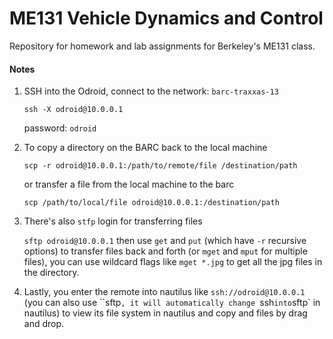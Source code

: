 # ME131 Vehicle Dynamics and Control
Repository for homework and lab assignments for Berkeley's ME131 class. 

#### Notes

1. SSH into the Odroid, connect to the network: `barc-traxxas-13`

   `ssh -X odroid@10.0.0.1`

   password: `odroid`

2. To copy a directory on the BARC back to the local machine

   `scp -r odroid@10.0.0.1:/path/to/remote/file /destination/path`

   or transfer a file from the local machine to the barc

   `scp /path/to/local/file odroid@10.0.0.1:/destination/path`

3. There's also `stfp` login for transferring files

   `sftp odroid@10.0.0.1` then use `get` and `put` (which have `-r` recursive options) to transfer files back and forth (or `mget` and `mput` for multiple files), you can use wildcard flags like `mget *.jpg` to get all the jpg files in the directory.

4. Lastly, you enter the remote into nautilus like `ssh://odroid@10.0.0.1` (you can also use ``sftp`, it will automatically change `ssh` into `sftp` in nautilus) to view its file system in nautilus and copy and files by drag and drop.



